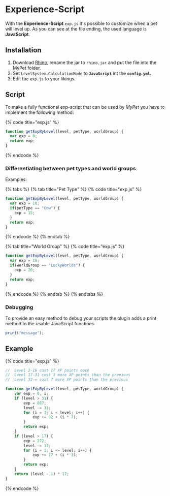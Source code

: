 # Experience-Script

With the **Experience-Script** `exp.js` it's possible to customize when a pet will level up. As you can see at the file ending, the used language is **JavaScript**.

## Installation

1. Download [Rhino](https://github.com/mozilla/rhino/releases), rename the jar to `rhino.jar` and put the file into the MyPet folder.
2. Set `LevelSystem.CalculationMode` to **`JavaScript`** int the **`config.yml`.**
3. Edit the `exp.js` to your likings.

## Script

To make a fully functional exp-script that can be used by _MyPet_ you have to implement the following method:

{% code title="exp.js" %}
```javascript
function getExpByLevel(level, petType, worldGroup) {
  var exp = 0;
  return exp;
}
```
{% endcode %}

### **Differentiating between pet types and world groups**

Examples:

{% tabs %}
{% tab title="Pet Type" %}
{% code title="exp.js" %}
```javascript
function getExpByLevel(level, petType, worldGroup) {
  var exp = 10;
  if(petType == "Cow") {
    exp = 15;
  }
  return exp;
}
```
{% endcode %}
{% endtab %}

{% tab title="World Group" %}
{% code title="exp.js" %}
```javascript
function getExpByLevel(level, petType, worldGroup) {
  var exp = 10;
  if(worldGroup == "LuckyWorlds") {
    exp = 20;
  }
  return exp;
}
```
{% endcode %}
{% endtab %}
{% endtabs %}

### Debugging

To provide an easy method to debug your scripts the plugin adds a print method to the usable JavaScript functions.

```javascript
print("message");
```

## Example

{% code title="exp.js" %}
```javascript
//  Level 2-16 cost 17 XP points each
//  Level 17-31 cost 3 more XP points than the previous
//  Level 32-∞ cost 7 more XP points than the previous

function getExpByLevel(level, petType, worldGroup) {
    var exp = 0, i;
    if (level > 31) {
        exp = 887;
        level -= 31;
        for (i = 1; i < level; i++) {
            exp += 62 + (i * 7);
        }
        return exp;
    }
    if (level > 17) {
        exp = 272;
        level -= 17;
        for (i = 1; i <= level; i++) {
            exp += 17 + (i * 3);
        }
        return exp;
    }
    return (level - 1) * 17;
}
```
{% endcode %}

